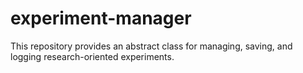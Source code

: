 # experiment-manager
This repository provides an abstract class for managing, saving, and logging research-oriented experiments.
